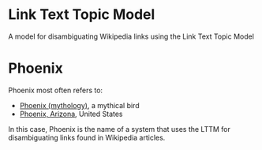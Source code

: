 Link Text Topic Model
=====================

A model for disambiguating Wikipedia links using the Link Text Topic Model

Phoenix
=======

Phoenix most often refers to:

*   [Phoenix (mythology)](http://en.wikipedia.org/wiki/Phoenix_%28mythology%29), a mythical bird
*   [Phoenix, Arizona](http://en.wikipedia.org/wiki/Phoenix,_Arizona), United States

In this case, Phoenix is the name of a system that uses the LTTM for disambiguating links found in Wikipedia articles.
